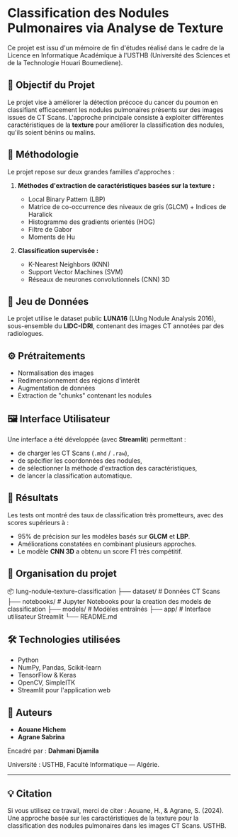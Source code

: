 # Classification des Nodules Pulmonaires via Analyse de Texture

Ce projet est issu d'un mémoire de fin d'études réalisé dans le cadre de la Licence en Informatique Académique à l'USTHB (Université des Sciences et de la Technologie Houari Boumediene).

## 🎯 Objectif du Projet

Le projet vise à améliorer la détection précoce du cancer du poumon en classifiant efficacement les nodules pulmonaires présents sur des images issues de CT Scans. L'approche principale consiste à exploiter différentes caractéristiques de la **texture** pour améliorer la classification des nodules, qu'ils soient bénins ou malins.

## 🧠 Méthodologie

Le projet repose sur deux grandes familles d'approches :

1. **Méthodes d'extraction de caractéristiques basées sur la texture :**
   - Local Binary Pattern (LBP)
   - Matrice de co-occurrence des niveaux de gris (GLCM) + Indices de Haralick
   - Histogramme des gradients orientés (HOG)
   - Filtre de Gabor
   - Moments de Hu

2. **Classification supervisée :**
   - K-Nearest Neighbors (KNN)
   - Support Vector Machines (SVM)
   - Réseaux de neurones convolutionnels (CNN) 3D

## 💾 Jeu de Données

Le projet utilise le dataset public **LUNA16** (LUng Nodule Analysis 2016), sous-ensemble du **LIDC-IDRI**, contenant des images CT annotées par des radiologues.

## ⚙️ Prétraitements

- Normalisation des images
- Redimensionnement des régions d'intérêt
- Augmentation de données
- Extraction de "chunks" contenant les nodules

## 🖼️ Interface Utilisateur

Une interface a été développée (avec **Streamlit**) permettant :
- de charger les CT Scans (`.mhd` / `.raw`),
- de spécifier les coordonnées des nodules,
- de sélectionner la méthode d'extraction des caractéristiques,
- de lancer la classification automatique.

## 🧪 Résultats

Les tests ont montré des taux de classification très prometteurs, avec des scores supérieurs à :
- 95% de précision sur les modèles basés sur **GLCM** et **LBP**.
- Améliorations constatées en combinant plusieurs approches.
- Le modèle **CNN 3D** a obtenu un score F1 très compétitif.

## 📂 Organisation du projet

📦 lung-nodule-texture-classification 
├── dataset/ # Données CT Scans 
├── notebooks/ # Jupyter Notebooks pour la creation des models de classification
├── models/ # Modèles entraînés 
├── app/ # Interface utilisateur Streamlit 
└── README.md

## 🛠️ Technologies utilisées

- Python
- NumPy, Pandas, Scikit-learn
- TensorFlow & Keras
- OpenCV, SimpleITK
- Streamlit pour l'application web

## 📜 Auteurs

- **Aouane Hichem**
- **Agrane Sabrina**  

Encadré par : **Dahmani Djamila**

Université : USTHB, Faculté Informatique — Algérie.

---

## 💡 Citation

Si vous utilisez ce travail, merci de citer :
Aouane, H., & Agrane, S. (2024). Une approche basée sur les caractéristiques de la texture pour la classification des nodules pulmonaires dans les images CT Scans. USTHB.

